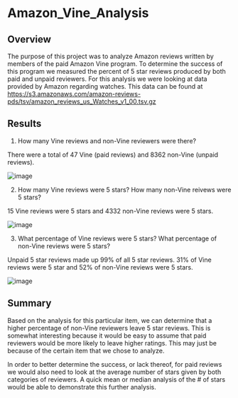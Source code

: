 # Amazon_Vine_Analysis

## Overview

The purpose of this project was to analyze Amazon reviews written by members of the paid Amazon Vine program. To determine the success of this program we measured the percent of 5 star reviews produced by both paid and unpaid reviewers. For this analysis we were looking at data provided by Amazon regarding watches. This data can be found at https://s3.amazonaws.com/amazon-reviews-pds/tsv/amazon_reviews_us_Watches_v1_00.tsv.gz

## Results

1. How many Vine reviews and non-Vine reviewers were there?

There were a total of 47 Vine (paid reviews) and 8362 non-Vine (unpaid reviews). 

![image](https://user-images.githubusercontent.com/96085210/166174494-9ba047d5-644c-4787-a9f3-4e50b2b321c6.png)

2. How many Vine reviews were 5 stars? How many non-Vine reivews were 5 stars?

15 Vine reviews were 5 stars and 4332 non-Vine reviews were 5 stars.

![image](https://user-images.githubusercontent.com/96085210/166174590-18788d13-18be-45d3-aa85-286e0461e96d.png)


3. What percentage of Vine reviews were 5 stars? What percentage of non-Vine reviews were 5 stars?

Unpaid 5 star reviews made up 99% of all 5 star reviews. 31% of Vine reviews were 5 star and 52% of non-Vine reviews were 5 stars. 

![image](https://user-images.githubusercontent.com/96085210/166174637-a9cf2fa1-67eb-44b8-961f-48ac1e63f61a.png)

## Summary

Based on the analysis for this particular item, we can determine that a higher percentage of non-Vine reviewers leave 5 star reviews. This is somewhat interesting because it would be easy to assume that paid reviewers would be more likely to leave higher ratings. This may just be because of the certain item that we chose to analyze. 

In order to better determine the success, or lack thereof, for paid reviews we would also need to look at the average number of stars given by both categories of reviewers. A quick mean or median analysis of the # of stars would be able to demonstrate this further analysis. 
